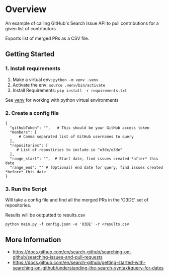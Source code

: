 # Overview

An example of calling GitHub's Search Issue API to pull contributions for a given list of contributors

Exports list of merged PRs as a CSV file.

## Getting Started

### 1. Install requirements

1. Make a virtual env: ```python -m venv .venv```
2. Activate the env: ```source .venv/bin/activate```
3. Install Requirements: ```pip install -r requirements.txt```

See [venv](https://docs.python.org/3/library/venv.html) for working with python virtual environments

### 2. Create a config file
```
{
  "githubToken": "",   # This should be your GitHub access token
  "members": [
      # Comma separated list of GitHub usernames to query
  ],
  "repositories": [
     # List of repostiries to include ie "o3de/o3de"
  ],
  "range_start": "",  # Start date, find issues created *after* this date
  "range_end": "" # (Optional) end date for query, find issues created *before* this date
}
```
### 3. Run the Script
Will take a config file and find all the merged PRs in the 'O3DE' set of repositories.

Results will be outputted to results.csv

```
python main.py -f config.json -o 'O3DE' -r <results.csv
```

## More Information 

* https://docs.github.com/en/search-github/searching-on-github/searching-issues-and-pull-requests
* https://docs.github.com/en/search-github/getting-started-with-searching-on-github/understanding-the-search-syntax#query-for-dates